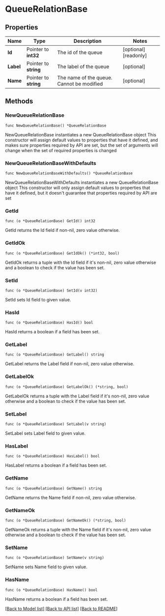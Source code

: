 # QueueRelationBase

## Properties

Name | Type | Description | Notes
------------ | ------------- | ------------- | -------------
**Id** | Pointer to **int32** | The id of the queue | [optional] [readonly]
**Label** | Pointer to **string** | The label of the queue | [optional]
**Name** | Pointer to **string** | The name of the queue. Cannot be modified | [optional]

## Methods

### NewQueueRelationBase

`func NewQueueRelationBase() *QueueRelationBase`

NewQueueRelationBase instantiates a new QueueRelationBase object
This constructor will assign default values to properties that have it defined,
and makes sure properties required by API are set, but the set of arguments
will change when the set of required properties is changed

### NewQueueRelationBaseWithDefaults

`func NewQueueRelationBaseWithDefaults() *QueueRelationBase`

NewQueueRelationBaseWithDefaults instantiates a new QueueRelationBase object
This constructor will only assign default values to properties that have it defined,
but it doesn't guarantee that properties required by API are set

### GetId

`func (o *QueueRelationBase) GetId() int32`

GetId returns the Id field if non-nil, zero value otherwise.

### GetIdOk

`func (o *QueueRelationBase) GetIdOk() (*int32, bool)`

GetIdOk returns a tuple with the Id field if it's non-nil, zero value otherwise
and a boolean to check if the value has been set.

### SetId

`func (o *QueueRelationBase) SetId(v int32)`

SetId sets Id field to given value.

### HasId

`func (o *QueueRelationBase) HasId() bool`

HasId returns a boolean if a field has been set.

### GetLabel

`func (o *QueueRelationBase) GetLabel() string`

GetLabel returns the Label field if non-nil, zero value otherwise.

### GetLabelOk

`func (o *QueueRelationBase) GetLabelOk() (*string, bool)`

GetLabelOk returns a tuple with the Label field if it's non-nil, zero value otherwise
and a boolean to check if the value has been set.

### SetLabel

`func (o *QueueRelationBase) SetLabel(v string)`

SetLabel sets Label field to given value.

### HasLabel

`func (o *QueueRelationBase) HasLabel() bool`

HasLabel returns a boolean if a field has been set.

### GetName

`func (o *QueueRelationBase) GetName() string`

GetName returns the Name field if non-nil, zero value otherwise.

### GetNameOk

`func (o *QueueRelationBase) GetNameOk() (*string, bool)`

GetNameOk returns a tuple with the Name field if it's non-nil, zero value otherwise
and a boolean to check if the value has been set.

### SetName

`func (o *QueueRelationBase) SetName(v string)`

SetName sets Name field to given value.

### HasName

`func (o *QueueRelationBase) HasName() bool`

HasName returns a boolean if a field has been set.

[[Back to Model list]](../README.md#documentation-for-models) [[Back to API list]](../README.md#documentation-for-api-endpoints) [[Back to README]](../README.md)
